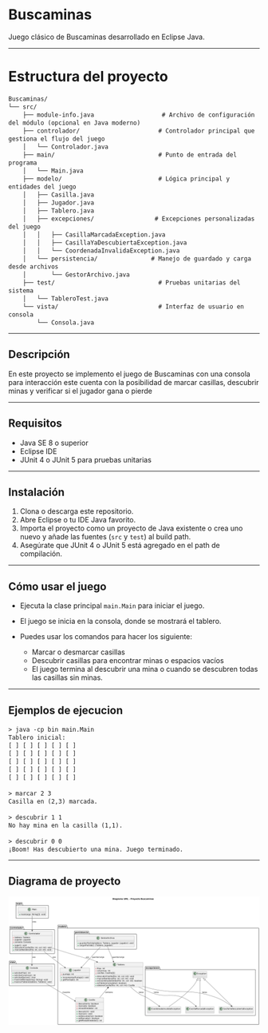 # Buscaminas

Juego clásico de Buscaminas desarrollado en Eclipse Java.

---

# Estructura del proyecto 
```
Buscaminas/
└── src/
    ├── module-info.java                   # Archivo de configuración del módulo (opcional en Java moderno)
    ├── controlador/                      # Controlador principal que gestiona el flujo del juego
    │   └── Controlador.java
    ├── main/                             # Punto de entrada del programa
    │   └── Main.java
    ├── modelo/                           # Lógica principal y entidades del juego
    │   ├── Casilla.java
    │   ├── Jugador.java
    │   ├── Tablero.java
    │   ├── excepciones/                 # Excepciones personalizadas del juego
    │   │   ├── CasillaMarcadaException.java
    │   │   ├── CasillaYaDescubiertaException.java
    │   │   └── CoordenadaInvalidaException.java
    │   └── persistencia/               # Manejo de guardado y carga desde archivos
    │       └── GestorArchivo.java
    ├── test/                             # Pruebas unitarias del sistema
    │   └── TableroTest.java
    └── vista/                            # Interfaz de usuario en consola
        └── Consola.java

```
---

## Descripción

En este proyecto se implemento el juego de Buscaminas con una consola para interacción este cuenta con la posibilidad de marcar casillas, descubrir minas y verificar si el jugador gana o pierde

---

## Requisitos

- Java SE 8 o superior
- Eclipse IDE 
- JUnit 4 o JUnit 5 para pruebas unitarias

---

## Instalación

1. Clona o descarga este repositorio.
2. Abre Eclipse o tu IDE Java favorito.
3. Importa el proyecto como un proyecto de Java existente o crea uno nuevo y añade las fuentes (`src` y `test`) al build path.
4. Asegúrate que JUnit 4 o JUnit 5 está agregado en el path de compilación.

---

## Cómo usar el juego

- Ejecuta la clase principal `main.Main` para iniciar el juego.
- El juego se inicia en la consola, donde se mostrará el tablero.
- Puedes usar los comandos para hacer los siguiente:

  - Marcar o desmarcar casillas
  - Descubrir casillas para encontrar minas o espacios vacíos
  - El juego termina al descubrir una mina o cuando se descubren todas las casillas sin minas.

---

## Ejemplos de ejecucion 
```
> java -cp bin main.Main  
Tablero inicial:  
[ ] [ ] [ ] [ ] [ ]  
[ ] [ ] [ ] [ ] [ ]  
[ ] [ ] [ ] [ ] [ ]  
[ ] [ ] [ ] [ ] [ ]  
[ ] [ ] [ ] [ ] [ ]  

> marcar 2 3  
Casilla en (2,3) marcada.  

> descubrir 1 1  
No hay mina en la casilla (1,1).  

> descubrir 0 0  
¡Boom! Has descubierto una mina. Juego terminado.
```
---
## Diagrama de proyecto

![Diagrama del juego buscamina](https://github.com/jerrybenjawong/ProyectoFinal_POO/blob/f88e657ce57dcdd696db837ce6acca8bb090b807/Diagrama_Proyecto_Final.png)
